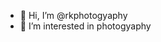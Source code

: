 - 👋 Hi, I’m @rkphotogyaphy
- 👀 I’m interested in photogyaphy


<!---
rkphotogyaphy/rkphotogyaphy is a ✨ special ✨ repository because its `README.md` (this file) appears on your GitHub profile.
You can click the Preview link to take a look at your changes.
--->
